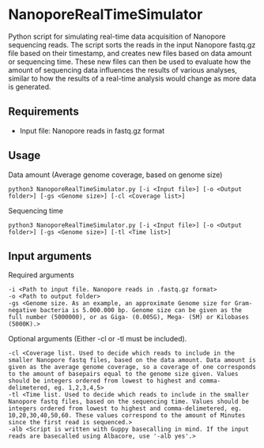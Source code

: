 # NanoporeRealTimeSimulator
Python script for simulating real-time data acquisition of Nanopore sequencing reads. The script sorts the reads in the input Nanopore fastq.gz file based on their timestamp, and creates new files based on data amount or sequencing time. These new files can then be used to evaluate how the amount of sequencing data influences the results of various analyses, similar to how the results of a real-time analysis would change as more data is generated.

## Requirements

- Input file: Nanopore reads in fastq.gz format

## Usage
Data amount (Average genome coverage, based on genome size)
```
python3 NanoporeRealTimeSimulator.py [-i <Input file>] [-o <Output folder>] [-gs <Genome size>] [-cl <Coverage list>]
```
Sequencing time
```
python3 NanoporeRealTimeSimulator.py [-i <Input file>] [-o <Output folder>] [-gs <Genome size>] [-tl <Time list>]
```

## Input arguments
Required arguments
```
-i <Path to input file. Nanopore reads in .fastq.gz format>
-o <Path to output folder>
-gs <Genome size. As an example, an approximate Genome size for Gram-negative bacteria is 5.000.000 bp. Genome size can be given as the full number (5000000), or as Giga- (0.005G), Mega- (5M) or Kilobases (5000K).>
```
Optional arguments (Either -cl or -tl must be included).
```
-cl <Coverage list. Used to decide which reads to include in the smaller Nanopore fastq files, based on the data amount. Data amount is given as the average genome coverage, so a coverage of one corresponds to the amount of basepairs equal to the genome size given. Values should be integers ordered from lowest to highest and comma-delimetered, eg. 1,2,3,4,5>
-tl <Time list. Used to decide which reads to include in the smaller Nanopore fastq files, based on the sequencing time. Values should be integers ordered from lowest to highest and comma-delimetered, eg. 10,20,30,40,50,60. These values correspond to the amount of Minutes since the first read is sequenced.>
-alb <Script is written with Guppy basecalling in mind. If the input reads are basecalled using Albacore, use '-alb yes'.>
```

